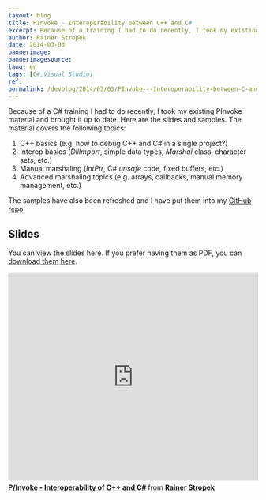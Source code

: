 ```yaml
---
layout: blog
title: PInvoke - Interoperability between C++ and C#
excerpt: Because of a training I had to do recently, I took my existing PInvoke material and brought it up to date. Here are the slides. The samples have also been refreshed and I have put them into my GitHub repo.
author: Rainer Stropek
date: 2014-03-03
bannerimage: 
bannerimagesource: 
lang: en
tags: [C#,Visual Studio]
ref: 
permalink: /devblog/2014/03/03/PInvoke---Interoperability-between-C-and-C
---
```


<p>Because of a C# training I had to do recently, I took my existing PInvoke material and brought it up to date. Here are the slides and samples. The material covers the following topics:</p><ol>
  <li>C++ basics (e.g. how to debug C++ and C# in a single project?)</li>
  <li>Interop basics (<em>DllImport</em>, simple data types, <em>Marshal</em> class, character sets, etc.)</li>
  <li>Manual marshaling (<em>IntPtr</em>, C# <em>unsafe</em> code, fixed buffers, etc.)</li>
  <li>Advanced marshaling topics (e.g. arrays, callbacks, manual memory management, etc.)</li>
</ol><p class="showcase">The samples have also been refreshed and I have put them into my <a href="https://github.com/rstropek/Samples/tree/master/PInvoke" target="_blank">GitHub repo</a>.</p><h2>Slides</h2><p>You can view the slides here. If you prefer having them as PDF, you can <a href="{{site.baseurl}}/content/images/blog/2014/03/PInvoke.pdf" target="_blank">download them here</a>.</p><iframe src="http://www.slideshare.net/slideshow/embed_code/31856102?rel=0" width="512" height="421" frameborder="0" marginwidth="0" marginheight="0" scrolling="no" style="border:1px solid #CCC; border-width:1px 1px 0; margin-bottom:5px; max-width: 100%;" allowfullscreen="allowfullscreen"></iframe><div style="margin-bottom:5px">
  <strong>
    <a href="https://www.slideshare.net/rstropek/pinvoke-interoperability-of-c-and-c" title="P/Invoke - Interoperability of C++ and C#" target="_blank">P/Invoke - Interoperability of C++ and C#</a>
  </strong> from <strong><a href="http://www.slideshare.net/rstropek" target="_blank">Rainer Stropek</a></strong></div>